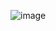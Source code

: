![image]([https://github.com/szpadelinho/arrayChecker/assets/144727634/227e5b7d-f37c-4c44-8b9d-3fc67094460d](https://tenor.com/pl/view/guangdong-tigers-gif-22464729)https://tenor.com/pl/view/guangdong-tigers-gif-22464729)
